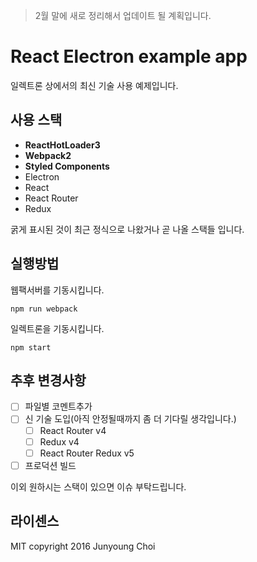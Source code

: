 > 2월 말에 새로 정리해서 업데이트 될 계획입니다.

# React Electron example app

일렉트론 상에서의 최신 기술 사용 예제입니다.

## 사용 스택

- **ReactHotLoader3**
- **Webpack2**
- **Styled Components**
- Electron
- React
- React Router
- Redux

굵게 표시된 것이 최근 정식으로 나왔거나 곧 나올 스택들 입니다.

## 실행방법

웹팩서버를 기동시킵니다.

```
npm run webpack
```

일렉트론을 기동시킵니다.

```
npm start
```

## 추후 변경사항

- [ ] 파일별 코멘트추가
- [ ] 신 기술 도입(아직 안정될때까지 좀 더 기다릴 생각입니다.)
  - [ ] React Router v4
  - [ ] Redux v4
  - [ ] React Router Redux v5
- [ ] 프로덕션 빌드

이외 원하시는 스택이 있으면 이슈 부탁드립니다.

## 라이센스

MIT
copyright 2016 Junyoung Choi
